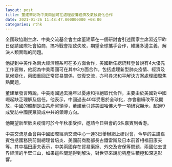 ```yaml
---
layout: post
title: 董建華認為中美兩國可在處理疫情經濟及氣候變化合作
date: 2021-01-26 11:48:47.000000000 +08:00
categories: rthk
---
```


全國政協副主席、中美交流基金會主席董建華在一個研討會引述國家主席習近平昨日促請國際社會協商，搞冷戰會招致失敗，期望全球攜手合作，維護多邊主義，解決人類面臨的問題。

他提到中美作為兩大經濟體系可在多方面合作，美國新任總統拜登曾說有4大優先工作要做，他認為中美兩國可在其中3方面合作，包括處理新型肺炎疫情、經濟及氣候變化，兩國重回正常貿易關係，恢復交流，亦可尋求和平解決方案處理國際焦點問題。

董建華發言時說，中美兩國過去幾年以憂慮和拒絕取代合作，主要由於美國對中國崛起缺乏理解及信任。他表示，中國過去40年受惠於全球化，亦會繼續改革及開放，中國的體制是由共產黨領導，董建華引述美國哈佛大學一項研究顯示，超過9成受訪中國民眾贊成中共的領導方向。

他期望新型肺炎疫情可於今年秋季受控，邀請今日與會的6名嘉賓到香港。

中美交流基金會與中國國際經濟交流中心一連3日舉辦網上研討會，今早的主講嘉賓包括國務院前副總理曾培炎、美國前商務部長古鐵雷斯及日本前首相福田康夫等。其中福田康夫表示，中美兩國存在貿易磨擦、外交及安保等問題，兩國佔去世界經濟的半壁江山，如果這些問題得到解決，對世界來說能夠產生積極和深遠影響。
